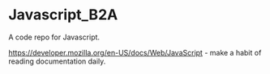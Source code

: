 # Javascript_B2A
A code repo for Javascript.

https://developer.mozilla.org/en-US/docs/Web/JavaScript - make a habit of reading documentation daily.
